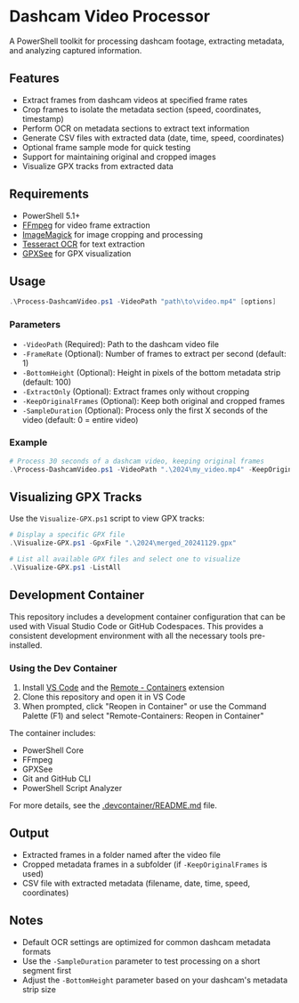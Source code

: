 # Dashcam Video Processor

A PowerShell toolkit for processing dashcam footage, extracting metadata, and analyzing captured information.

## Features

- Extract frames from dashcam videos at specified frame rates
- Crop frames to isolate the metadata section (speed, coordinates, timestamp)
- Perform OCR on metadata sections to extract text information
- Generate CSV files with extracted data (date, time, speed, coordinates)
- Optional frame sample mode for quick testing
- Support for maintaining original and cropped images
- Visualize GPX tracks from extracted data

## Requirements

- PowerShell 5.1+
- [FFmpeg](https://ffmpeg.org/download.html) for video frame extraction
- [ImageMagick](https://imagemagick.org/script/download.php) for image cropping and processing
- [Tesseract OCR](https://github.com/UB-Mannheim/tesseract/wiki) for text extraction
- [GPXSee](https://www.gpxsee.org/) for GPX visualization

## Usage

```powershell
.\Process-DashcamVideo.ps1 -VideoPath "path\to\video.mp4" [options]
```

### Parameters

- `-VideoPath` (Required): Path to the dashcam video file
- `-FrameRate` (Optional): Number of frames to extract per second (default: 1)
- `-BottomHeight` (Optional): Height in pixels of the bottom metadata strip (default: 100)
- `-ExtractOnly` (Optional): Extract frames only without cropping
- `-KeepOriginalFrames` (Optional): Keep both original and cropped frames
- `-SampleDuration` (Optional): Process only the first X seconds of the video (default: 0 = entire video)

### Example

```powershell
# Process 30 seconds of a dashcam video, keeping original frames
.\Process-DashcamVideo.ps1 -VideoPath ".\2024\my_video.mp4" -KeepOriginalFrames -SampleDuration 30
```

## Visualizing GPX Tracks

Use the `Visualize-GPX.ps1` script to view GPX tracks:

```powershell
# Display a specific GPX file
.\Visualize-GPX.ps1 -GpxFile ".\2024\merged_20241129.gpx"

# List all available GPX files and select one to visualize
.\Visualize-GPX.ps1 -ListAll
```

## Development Container

This repository includes a development container configuration that can be used with Visual Studio Code or GitHub Codespaces. This provides a consistent development environment with all the necessary tools pre-installed.

### Using the Dev Container

1. Install [VS Code](https://code.visualstudio.com/) and the [Remote - Containers](https://marketplace.visualstudio.com/items?itemName=ms-vscode-remote.remote-containers) extension
2. Clone this repository and open it in VS Code
3. When prompted, click "Reopen in Container" or use the Command Palette (F1) and select "Remote-Containers: Reopen in Container"

The container includes:
- PowerShell Core
- FFmpeg
- GPXSee
- Git and GitHub CLI
- PowerShell Script Analyzer

For more details, see the [.devcontainer/README.md](.devcontainer/README.md) file.

## Output

- Extracted frames in a folder named after the video file
- Cropped metadata frames in a subfolder (if `-KeepOriginalFrames` is used)
- CSV file with extracted metadata (filename, date, time, speed, coordinates)

## Notes

- Default OCR settings are optimized for common dashcam metadata formats
- Use the `-SampleDuration` parameter to test processing on a short segment first
- Adjust the `-BottomHeight` parameter based on your dashcam's metadata strip size
